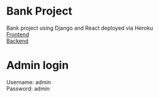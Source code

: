 # Bank Project

Bank project using Django and React deployed via Heroku<br>
[Frontend](https://bank-frontend-korey.herokuapp.com/)<br>
[Backend](https://bank-backend-korey.herokuapp.com/)

# Admin login
Username: admin<br>
Password: admin

